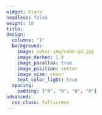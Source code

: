```yaml
---
widget: blank
headless: false
weight: 10
title: 
design:
  columns: "1"
  background:
    image: cover-img/robo-yd.jpg
    image_darken: 1.0
    image_parallax: true
    image_position: center
    image_size: cover
    text_color_light: true
  spacing:
    padding: ["0", "0", "0", "0"]
advanced:
  css_class: fullscreen
---
```







